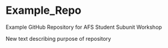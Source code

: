 # Example_Repo
Example GitHub Repository for AFS Student Subunit Workshop

New text describing purpose of repository
